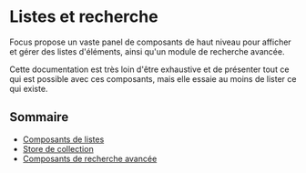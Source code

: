 # Listes et recherche <!-- {docsify-ignore-all} -->

Focus propose un vaste panel de composants de haut niveau pour afficher et gérer des listes d'éléments, ainsi qu'un module de recherche avancée.

Cette documentation est très loin d'être exhaustive et de présenter tout ce qui est possible avec ces composants, mais elle essaie au moins de lister ce qui existe.

## Sommaire

-   [Composants de listes](collections/lists)
-   [Store de collection](collections/store)
-   [Composants de recherche avancée](collections/search)
